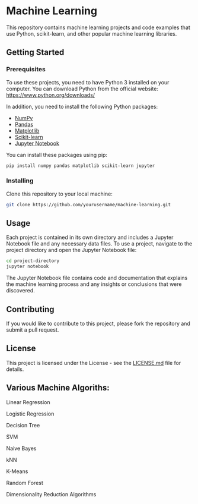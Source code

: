 # Machine Learning

This repository contains machine learning projects and code examples that use Python, scikit-learn, and other popular machine learning libraries.

## Getting Started

### Prerequisites

To use these projects, you need to have Python 3 installed on your computer. You can download Python from the official website: https://www.python.org/downloads/

In addition, you need to install the following Python packages:

- [NumPy](https://numpy.org/)
- [Pandas](https://pandas.pydata.org/)
- [Matplotlib](https://matplotlib.org/)
- [Scikit-learn](https://scikit-learn.org/stable/)
- [Jupyter Notebook](https://jupyter.org/)

You can install these packages using pip:

```sh
pip install numpy pandas matplotlib scikit-learn jupyter
```

### Installing

Clone this repository to your local machine:

```sh
git clone https://github.com/yourusername/machine-learning.git
```

## Usage

Each project is contained in its own directory and includes a Jupyter Notebook file and any necessary data files. To use a project, navigate to the project directory and open the Jupyter Notebook file:

```sh
cd project-directory
jupyter notebook
```

The Jupyter Notebook file contains code and documentation that explains the machine learning process and any insights or conclusions that were discovered.

## Contributing

If you would like to contribute to this project, please fork the repository and submit a pull request. 

## License

This project is licensed under the License - see the [LICENSE.md](LICENSE.md) file for details.

## Various Machine Algoriths: 

Linear Regression

Logistic Regression

Decision Tree

SVM

Naive Bayes

kNN

K-Means

Random Forest

Dimensionality Reduction Algorithms
